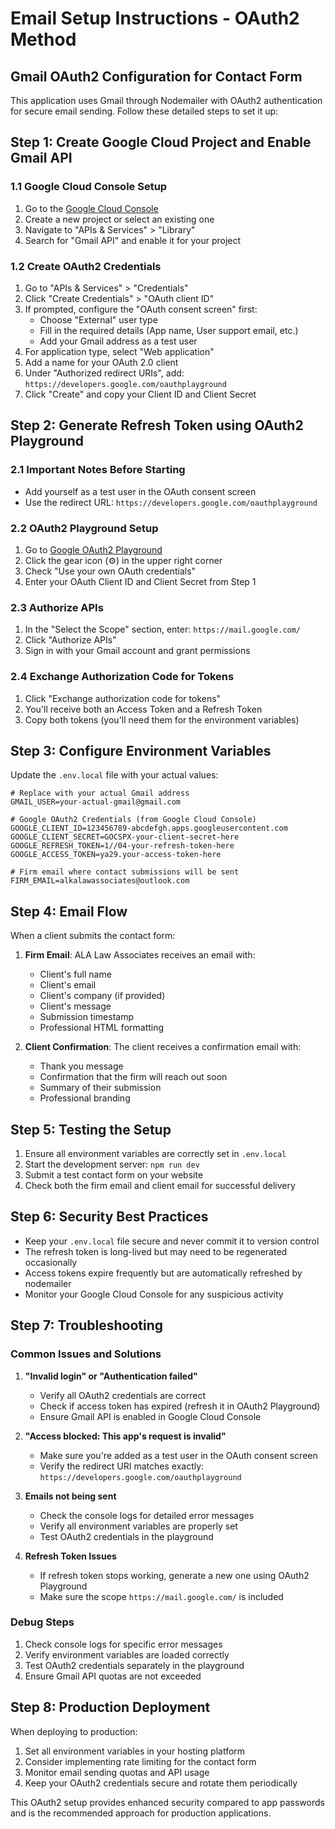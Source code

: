 # Email Setup Instructions - OAuth2 Method

## Gmail OAuth2 Configuration for Contact Form

This application uses Gmail through Nodemailer with OAuth2 authentication for secure email sending. Follow these detailed steps to set it up:

## Step 1: Create Google Cloud Project and Enable Gmail API

### 1.1 Google Cloud Console Setup
1. Go to the [Google Cloud Console](https://console.cloud.google.com/)
2. Create a new project or select an existing one
3. Navigate to "APIs & Services" > "Library"
4. Search for "Gmail API" and enable it for your project

### 1.2 Create OAuth2 Credentials
1. Go to "APIs & Services" > "Credentials"
2. Click "Create Credentials" > "OAuth client ID"
3. If prompted, configure the "OAuth consent screen" first:
   - Choose "External" user type
   - Fill in the required details (App name, User support email, etc.)
   - Add your Gmail address as a test user
4. For application type, select "Web application"
5. Add a name for your OAuth 2.0 client
6. Under "Authorized redirect URIs", add: `https://developers.google.com/oauthplayground`
7. Click "Create" and copy your Client ID and Client Secret

## Step 2: Generate Refresh Token using OAuth2 Playground

### 2.1 Important Notes Before Starting
- Add yourself as a test user in the OAuth consent screen
- Use the redirect URL: `https://developers.google.com/oauthplayground`

### 2.2 OAuth2 Playground Setup
1. Go to [Google OAuth2 Playground](https://developers.google.com/oauthplayground)
2. Click the gear icon (⚙️) in the upper right corner
3. Check "Use your own OAuth credentials"
4. Enter your OAuth Client ID and Client Secret from Step 1

### 2.3 Authorize APIs
1. In the "Select the Scope" section, enter: `https://mail.google.com/`
2. Click "Authorize APIs"
3. Sign in with your Gmail account and grant permissions

### 2.4 Exchange Authorization Code for Tokens
1. Click "Exchange authorization code for tokens"
2. You'll receive both an Access Token and a Refresh Token
3. Copy both tokens (you'll need them for the environment variables)

## Step 3: Configure Environment Variables

Update the `.env.local` file with your actual values:

```env
# Replace with your actual Gmail address
GMAIL_USER=your-actual-gmail@gmail.com

# Google OAuth2 Credentials (from Google Cloud Console)
GOOGLE_CLIENT_ID=123456789-abcdefgh.apps.googleusercontent.com
GOOGLE_CLIENT_SECRET=GOCSPX-your-client-secret-here
GOOGLE_REFRESH_TOKEN=1//04-your-refresh-token-here
GOOGLE_ACCESS_TOKEN=ya29.your-access-token-here

# Firm email where contact submissions will be sent
FIRM_EMAIL=alkalawassociates@outlook.com
```

## Step 4: Email Flow

When a client submits the contact form:

1. **Firm Email**: ALA Law Associates receives an email with:
   - Client's full name
   - Client's email
   - Client's company (if provided)
   - Client's message
   - Submission timestamp
   - Professional HTML formatting

2. **Client Confirmation**: The client receives a confirmation email with:
   - Thank you message
   - Confirmation that the firm will reach out soon
   - Summary of their submission
   - Professional branding

## Step 5: Testing the Setup

1. Ensure all environment variables are correctly set in `.env.local`
2. Start the development server: `npm run dev`
3. Submit a test contact form on your website
4. Check both the firm email and client email for successful delivery

## Step 6: Security Best Practices

- Keep your `.env.local` file secure and never commit it to version control
- The refresh token is long-lived but may need to be regenerated occasionally
- Access tokens expire frequently but are automatically refreshed by nodemailer
- Monitor your Google Cloud Console for any suspicious activity

## Step 7: Troubleshooting

### Common Issues and Solutions

1. **"Invalid login" or "Authentication failed"**
   - Verify all OAuth2 credentials are correct
   - Check if access token has expired (refresh it in OAuth2 Playground)
   - Ensure Gmail API is enabled in Google Cloud Console

2. **"Access blocked: This app's request is invalid"**
   - Make sure you're added as a test user in the OAuth consent screen
   - Verify the redirect URI matches exactly: `https://developers.google.com/oauthplayground`

3. **Emails not being sent**
   - Check the console logs for detailed error messages
   - Verify all environment variables are properly set
   - Test OAuth2 credentials in the playground

4. **Refresh Token Issues**
   - If refresh token stops working, generate a new one using OAuth2 Playground
   - Make sure the scope `https://mail.google.com/` is included

### Debug Steps
1. Check console logs for specific error messages
2. Verify environment variables are loaded correctly
3. Test OAuth2 credentials separately in the playground
4. Ensure Gmail API quotas are not exceeded

## Step 8: Production Deployment

When deploying to production:
1. Set all environment variables in your hosting platform
2. Consider implementing rate limiting for the contact form
3. Monitor email sending quotas and API usage
4. Keep your OAuth2 credentials secure and rotate them periodically

This OAuth2 setup provides enhanced security compared to app passwords and is the recommended approach for production applications.
